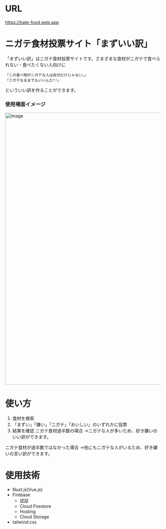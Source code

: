 # URL
https://hate-food.web.app

# ニガテ食材投票サイト「まずいい訳」
「まずいい訳」はニガテ食材投票サイトです。さまざまな食材がニガテで食べられない・食べたくない人向けに

```
「この食べ物がニガテな人は自分だけじゃない。」 
「ニガテなままでもいいんだ!!」
```

といういい訳を作ることができます。

### 使用場面イメージ
<img width="879" alt="image" src="https://user-images.githubusercontent.com/74456418/134014301-85c89fca-2465-4004-8cb5-67dc0878c595.png">

# 使い方
1. 食材を検索
2. 「まずい」「嫌い」「ニガテ」「おいしい」のいずれかに投票
3. 結果を確認
ニガテ食材過半数の場合
→ニガテな人が多いため、好き嫌いのいい訳ができます。

ニガテ食材が過半数ではなかった場合
→他にもニガテな人がいるため、好き嫌いの言い訳ができます。

# 使用技術
- Nuxt.js(Vue.js)
- Firebase
    - 認証
    - Cloud Firestore
    - Hosting
    - Cloud Storage
- tailwind.css
